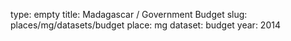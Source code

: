 type: empty
title: Madagascar / Government Budget
slug: places/mg/datasets/budget
place: mg
dataset: budget
year: 2014
